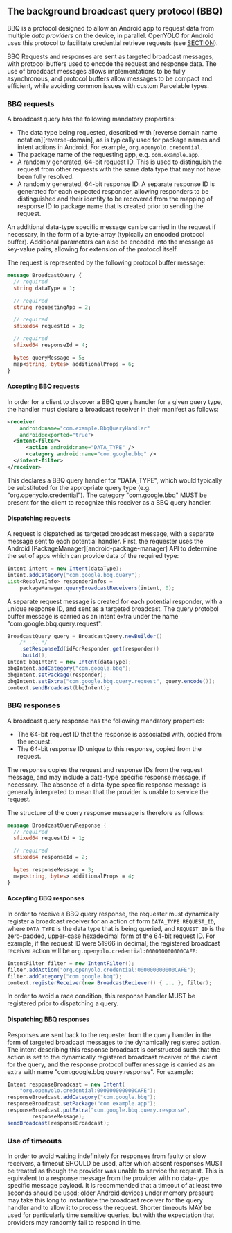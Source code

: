 ## The background broadcast query protocol (BBQ)

BBQ is a protocol designed to allow an Android app to request data from multiple _data providers_ on the device, in parallel. OpenYOLO for Android
uses this protocol to facilitate credential retrieve requests
(see [SECTION](#retrieving-credentials)).

BBQ Requests and responses are sent as targeted broadcast messages, with
protocol buffers used to encode the request and response data. The use of
broadcast messages allows implementations to be fully asynchronous, and
protocol buffers allow messages to be compact and efficient, while avoiding
common issues with custom Parcelable types.

### BBQ requests

A broadcast query has the following mandatory properties:

- The data type being requested, described with
  [reverse domain name notation][reverse-domain], as is
  typically used for package names and intent actions in Android.
  For example, `org.openyolo.credential`.
- The package name of the requesting app, e.g. `com.example.app`.
- A randomly generated, 64-bit request ID. This is used to distinguish the
  request from other requests with the same data type that may not have been
  fully resolved.
- A randomly generated, 64-bit response ID. A separate response ID is generated
  for each expected responder, allowing responders to be distinguished and their
  identity to be recovered from the mapping of response ID to package name that
  is created prior to sending the request.

An additional data-type specific message can be carried in the request if
necessary, in the form of a byte-array (typically an encoded protocol buffer).
Additional parameters can also be encoded into the message as
key-value pairs, allowing for extension of the protocol itself.

The request is represented by the following protocol buffer message:

```protobuf
message BroadcastQuery {
  // required
  string dataType = 1;

  // required
  string requestingApp = 2;

  // required
  sfixed64 requestId = 3;

  // required
  sfixed64 responseId = 4;

  bytes queryMessage = 5;
  map<string, bytes> additionalProps = 6;
}
```

#### Accepting BBQ requests

In order for a client to discover a BBQ query handler for a given query type,
the handler must declare a broadcast receiver in their manifest as follows:

```xml
<receiver
    android:name="com.example.BbqQueryHandler"
    android:exported="true">
  <intent-filter>
      <action android:name="DATA_TYPE" />
      <category android:name="com.google.bbq" />
  </intent-filter>
</receiver>
```

This declares a BBQ query handler for "DATA_TYPE", which would typically be
substituted for the appropriate query type (e.g. "org.openyolo.credential").
The category "com.google.bbq" MUST be present for the client to
recognize this receiver as a BBQ query handler.

#### Dispatching requests

A request is dispatched as targeted broadcast message, with a separate
message sent to each potential handler. First, the
requester uses the Android [PackageManager][android-package-manager] API to
determine the set of apps which can provide data of the required type:

```java
Intent intent = new Intent(dataType);
intent.addCategory("com.google.bbq.query");
List<ResolveInfo> responderInfos =
    packageManager.queryBroadcastReceivers(intent, 0);
```

A separate request message is created for each potential responder, with a
unique response ID, and sent as a targeted broadcast. The query
protobol buffer message is carried as an intent extra under the name
"com.google.bbq.query.request":

```java
BroadcastQuery query = BroadcastQuery.newBuilder()
    /* ... */
    .setResponseId(idForResponder.get(responder))
    .build();
Intent bbqIntent = new Intent(dataType);
bbqIntent.addCategory("com.google.bbq");
bbqIntent.setPackage(responder);
bbqIntent.setExtra("com.google.bbq.query.request", query.encode());
context.sendBroadcast(bbqIntent);
```

### BBQ responses

A broadcast query response has the following mandatory properties:

- The 64-bit request ID that the response is associated with, copied from the
  request.
- The 64-bit response ID unique to this response, copied from the request.

The response copies the request and response IDs from the request message,
and may include a data-type specific response message, if necessary.
The absence of a data-type specific response message is generally interpreted
to mean that the provider is unable to service the request.

The structure of the query response message is therefore as follows:

```protobuf
message BroadcastQueryResponse {
  // required
  sfixed64 requestId = 1;

  // required
  sfixed64 responseId = 2;

  bytes responseMessage = 3;
  map<string, bytes> additionalProps = 4;
}
```

#### Accepting BBQ responses

In order to receive a BBQ query response, the requester must dynamically
register a broadcast receiver for an action of form
`DATA_TYPE:REQUEST_ID`, where `DATA_TYPE` is the data type that is being
queried, and `REQUEST_ID` is the zero-padded, upper-case hexadecimal form of
the 64-bit request ID. For example, if the request ID were 51966 in decimal,
the registered broadcast receiver action will be
`org.openyolo.credential:000000000000CAFE`:

```java
IntentFilter filter = new IntentFilter();
filter.addAction("org.openyolo.credential:000000000000CAFE");
filter.addCategory("com.google.bbq");
context.registerReceiver(new BroadcastReciever() { ... }, filter);
```

In order to avoid a race condition, this response handler MUST be registered
prior to dispatching a query.

#### Dispatching BBQ responses

Responses are sent back to the requester from the query handler in the form of
targeted broadcast messages to the dynamically registered action. The intent
describing this response broadcast is constructed such that the action is
set to the dynamically registered broadcast receiver of the client for the
query, and the response protocol buffer message is carried as an extra
with name "com.google.bbq.query.response". For example:

```java
Intent responseBroadcast = new Intent(
    "org.openyolo.credential:000000000000CAFE");
responseBroadcast.addCategory("com.google.bbq");
responseBroadcast.setPackage("com.example.app");
responseBroadcast.putExtra("com.google.bbq.query.response",
        responseMessage);
sendBroadcast(responseBroadcast);
```

### Use of timeouts

In order to avoid waiting indefinitely for responses from faulty or slow
receivers, a timeout SHOULD be used, after which absent responses MUST be
treated as though the provider was unable to service the request. This is
equivalent to a response message from the provider with no data-type specific
message payload. It is recommended that a timeout of at least two seconds
should be used; older Android devices under memory pressure may take this
long to instantiate the broadcast receiver for the query handler and to allow
it to process the request. Shorter timeouts MAY be used for particularly
time sensitive queries, but with the expectation that providers may randomly
fail to respond in time.
